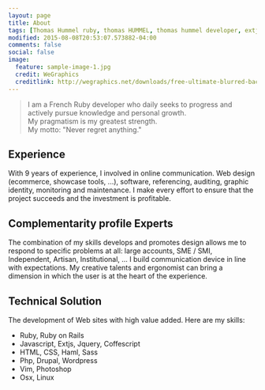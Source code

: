 ```yaml
---
layout: page
title: About
tags: [Thomas Hummel ruby, thomas HUMMEL, thomas hummel developer, extjs, ruby, RoR, rails]
modified: 2015-08-08T20:53:07.573882-04:00
comments: false
social: false
image:
  feature: sample-image-1.jpg
  credit: WeGraphics
  creditlink: http://wegraphics.net/downloads/free-ultimate-blurred-background-pack/
---
```


> I am a French Ruby developer who daily seeks to progress and actively pursue
knowledge and personal growth. <br/>
My pragmatism is my greatest strength.<br/>
My motto: "Never regret anything."

## <i class="fa fa-road"></i> Experience

With 9 years of experience, I involved in online communication. Web design (ecommerce, showcase tools, ...),
software, referencing, auditing, graphic identity, monitoring and maintenance.
I make every effort to ensure that the project succeeds and the investment is profitable.

## <i class="fa fa-group"></i> Complementarity profile Experts


The combination of my skills develops and promotes design allows me to respond to specific problems
at all: large accounts, SME / SMI, Independent, Artisan, Institutional, ...
I build communication device in line with expectations. My creative talents and
ergonomist can bring a dimension in which the user is at the heart of the experience.

## <i class="fa fa-rocket"></i> Technical Solution

The development of Web sites with high value added. Here are my skills:

* Ruby, Ruby on Rails
* Javascript, Extjs, Jquery, Coffescript
* HTML, CSS, Haml, Sass
* Php, Drupal, Wordpress
* Vim, Photoshop
* Osx, Linux
